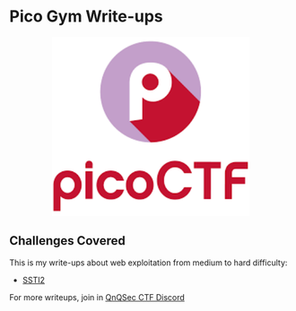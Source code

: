 # Pico Gym Write-ups

<p style="text-align: center;">
<img src="./cover.png" alt="Pico Gym" style="width: 70%; height: auto;">
</p>

## Challenges Covered

This is my write-ups about web exploitation from medium to hard difficulty:

- [SSTI2](./ssti2/README.md)

For more writeups, join in [QnQSec CTF Discord](https://discord.gg/q5UNp7kgWm)
